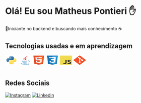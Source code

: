 # Olá! Eu sou Matheus Pontieri ✋

🚀Iniciante no backend e buscando mais conhecimento ☕

## Tecnologias usadas e em aprendizagem
<div style="display: inline_block">

  <img align="center" alt="python" src="https://raw.githubusercontent.com/devicons/devicon/1119b9f84c0290e0f0b38982099a2bd027a48bf1/icons/python/python-original.svg" height="30" width="40"/>
  <img align="center" alt="java" src="https://raw.githubusercontent.com/devicons/devicon/1119b9f84c0290e0f0b38982099a2bd027a48bf1/icons/java/java-original.svg" height="30" width="40"/>
  <img align="center" alt="html" src="https://raw.githubusercontent.com/devicons/devicon/1119b9f84c0290e0f0b38982099a2bd027a48bf1/icons/html5/html5-original.svg" height="30" width="40"/>
  <img align="center" alt="css" src="https://raw.githubusercontent.com/devicons/devicon/1119b9f84c0290e0f0b38982099a2bd027a48bf1/icons/css3/css3-original.svg" height="30" width="40"/>
  <img align="center" alt="js" src="https://raw.githubusercontent.com/devicons/devicon/1119b9f84c0290e0f0b38982099a2bd027a48bf1/icons/javascript/javascript-original.svg" height="30" width="40"/>
  <img align="center" alt="js" src="https://raw.githubusercontent.com/devicons/devicon/1119b9f84c0290e0f0b38982099a2bd027a48bf1/icons/git/git-original.svg" height="30" width="40"/>
</div><br/>

## Redes Sociais

[![Instagram](https://img.shields.io/badge/Instagram-E4405F?style=for-the-badge&logo=instagram&logoColor=white)](https://www.instagram.com/matheuspontieri/)
[![Linkedin](https://img.shields.io/badge/LinkedIn-0077B5?style=for-the-badge&logo=linkedin&logoColor=white)](https://www.instagram.com/matheuspontieri/)
